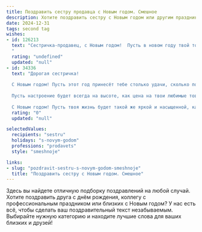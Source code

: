 ```yaml
---
title: Поздравить сестру продавца с Новым годом. Смешное
description: Хотите поздравить сестру с Новым годом или другим праздником? Наш ИИ создаст незабываемое поздравление, а вы обязательно выделитесь среди других.  
date: 2024-12-31
tags: second tag
wishes:
- id: 126213
  text: "Сестричка-продавец, с Новым годом!  Пусть в новом году твой товарооборот счастья будет нереально высоким, а скидки на плохое настроение – стопроцентными!  Желаю тебе столько клиентов, сколько звёзд на небе, и чтобы все они были добрыми, щедрыми и с отличным чувством юмора!  Пусть касса всегда  радует  приятными суммами, а  жизнь –  ещё более приятными сюрпризами!
  "
  rating: "undefined"
  updated: "null"
- id: 34336
  text: "Дорогая сестричка!
  
  С Новым годом! Пусть этот год принесёт тебе столько удачи, сколько покупателей успеют пройти кассу за один день! Желаю, чтобы продажи шли как по маслу, а скидки были только на твои любимые вещи!
  
  Пусть настроение будет всегда на высоте, как цена на твои любимые товары в спортмастере! А если вдруг кто-то в этом году попытается «попробовать» твои нервы — просто соедини их «по акции» с хорошим настроением и улыбкой!
  
  С Новым годом! Пусть твоя жизнь будет такой же яркой и насыщенной, как выставка новогодних товаров! Ура!"
  rating: "0"
  updated: "null"

selectedValues:
  recipients: "sestru"
  holidays: "s-novym-godom"
  professions: "prodavets"
  style: "smeshnoje"

links:
- slug: "pozdravit-sestru-s-novym-godom-smeshnoje"
  title: "Поздравить сестру с Новым годом. Смешное"
---
```


Здесь вы найдете отличную подборку поздравлений на любой случай. 
Хотите поздравить друга с днём рождения, коллегу с профессиональным праздником или близких с Новым годом? У нас есть всё, чтобы сделать ваш поздравительный текст незабываемым. Выбирайте нужную категорию и находите лучшие слова для ваших близких и друзей!
